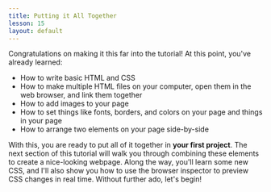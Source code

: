 ```yaml
---
title: Putting it All Together
lesson: 15
layout: default
---
```


Congratulations on making it this far into the tutorial! At this point, you've already learned: 

- How to write basic HTML and CSS
- How to make multiple HTML files on your computer, open them in the web browser, and link them together
- How to add images to your page
- How to set things like fonts, borders, and colors on your page and things in your page
- How to arrange two elements on your page side-by-side

With this, you are ready to put all of it together in **your first project**. The next section of this tutorial will walk you through combining these elements to create a nice-looking webpage. Along the way, you'll learn some new CSS, and I'll also show you how to use the browser inspector to preview CSS changes in real time. Without further ado, let's begin!
